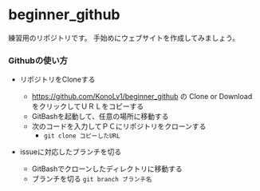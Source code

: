 # beginner_github

練習用のリポジトリです。
手始めにウェブサイトを作成してみましょう。

### Githubの使い方

* リポジトリをCloneする

  * https://github.com/KonoLv1/beginner_github の Clone or Download をクリックしてＵＲＬをコピーする
  * GitBashを起動して、任意の場所に移動する
  * 次のコードを入力してＰＣにリポジトリをクローンする
    * ```git clone コピーしたURL```

* issueに対応したブランチを切る
  * GitBashでクローンしたディレクトリに移動する
  * ブランチを切る ```git branch ブランチ名```
